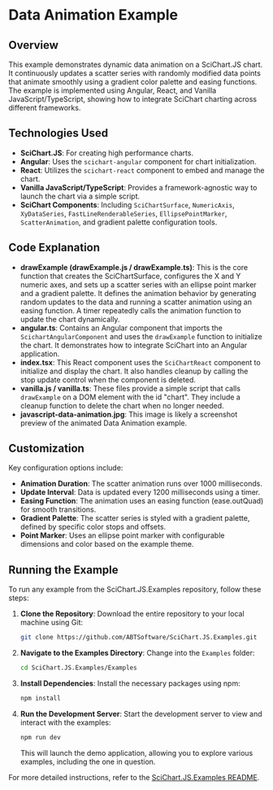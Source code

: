# Data Animation Example

## Overview

This example demonstrates dynamic data animation on a SciChart.JS chart. It continuously updates a scatter series with randomly modified data points that animate smoothly using a gradient color palette and easing functions. The example is implemented using Angular, React, and Vanilla JavaScript/TypeScript, showing how to integrate SciChart charting across different frameworks.

## Technologies Used

-   **SciChart.JS**: For creating high performance charts.
-   **Angular**: Uses the `scichart-angular` component for chart initialization.
-   **React**: Utilizes the `scichart-react` component to embed and manage the chart.
-   **Vanilla JavaScript/TypeScript**: Provides a framework-agnostic way to launch the chart via a simple script.
-   **SciChart Components**: Including `SciChartSurface`, `NumericAxis`, `XyDataSeries`, `FastLineRenderableSeries`, `EllipsePointMarker`, `ScatterAnimation`, and gradient palette configuration tools.

## Code Explanation

-   **drawExample (drawExample.js / drawExample.ts)**: This is the core function that creates the SciChartSurface, configures the X and Y numeric axes, and sets up a scatter series with an ellipse point marker and a gradient palette. It defines the animation behavior by generating random updates to the data and running a scatter animation using an easing function. A timer repeatedly calls the animation function to update the chart dynamically.
-   **angular.ts**: Contains an Angular component that imports the `ScichartAngularComponent` and uses the `drawExample` function to initialize the chart. It demonstrates how to integrate SciChart into an Angular application.
-   **index.tsx**: This React component uses the `SciChartReact` component to initialize and display the chart. It also handles cleanup by calling the stop update control when the component is deleted.
-   **vanilla.js / vanilla.ts**: These files provide a simple script that calls `drawExample` on a DOM element with the id "chart". They include a cleanup function to delete the chart when no longer needed.
-   **javascript-data-animation.jpg**: This image is likely a screenshot preview of the animated Data Animation example.

## Customization

Key configuration options include:

-   **Animation Duration**: The scatter animation runs over 1000 milliseconds.
-   **Update Interval**: Data is updated every 1200 milliseconds using a timer.
-   **Easing Function**: The animation uses an easing function (ease.outQuad) for smooth transitions.
-   **Gradient Palette**: The scatter series is styled with a gradient palette, defined by specific color stops and offsets.
-   **Point Marker**: Uses an ellipse point marker with configurable dimensions and color based on the example theme.

## Running the Example

To run any example from the SciChart.JS.Examples repository, follow these steps:

1. **Clone the Repository**: Download the entire repository to your local machine using Git:

    ```bash
    git clone https://github.com/ABTSoftware/SciChart.JS.Examples.git
    ```

2. **Navigate to the Examples Directory**: Change into the `Examples` folder:

    ```bash
    cd SciChart.JS.Examples/Examples
    ```

3. **Install Dependencies**: Install the necessary packages using npm:

    ```bash
    npm install
    ```

4. **Run the Development Server**: Start the development server to view and interact with the examples:

    ```bash
    npm run dev
    ```

    This will launch the demo application, allowing you to explore various examples, including the one in question.

For more detailed instructions, refer to the [SciChart.JS.Examples README](https://github.com/ABTSoftware/SciChart.JS.Examples/blob/master/README.md).
